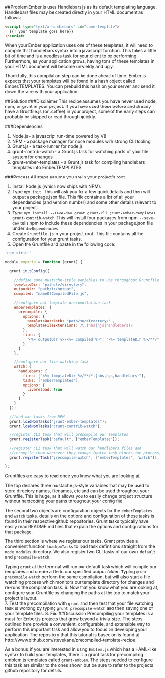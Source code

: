 ##Problem
Ember.js uses Handlebars.js as its default templating language.  Handlebars files may be 
created directly in your HTML document as follows:
```html
<script type="text/x-handlebars" id="some-template">
  {{! your template goes here}}
</script>
```
When your Ember application uses one of these templates, it will need to compile that handlebars
syntax into a javascript function.  This takes a little bit of time and is a needless task for your
client to be performing.  Furthermore, as your application grows, having tons of these templates in
your HTML document will become unwieldy and ugly.


Thankfully, this compilation step can be done ahead of time.  Ember.js expects that your templates
will be found in a hash object called Ember.TEMPLATES.  You can prebuild this hash on your server
and send it down the wire with your application.

##Solution
###Disclaimer
This recipe assumes you have never used node, npm, or grunt in your project.  If you have used 
these before and already have a Gruntfile.js (or .coffee) in your project, some of the early 
steps can probably be skipped or read through quickly.

###Dependencies
1. Node.js - a javascript run-time powered by V8
2. NPM - a package manager for node modules with strong CLI tooling
3. Grunt.js - a task-runner for node.js
4. grunt-contrib-watch - a Grunt.js task for watching parts of your file system for changes
5. grunt-ember-templates - a Grunt.js task for compiling handlebars templates into Ember.TEMPLATES

###Process
All steps assume you are in your project's root.


1. Install Node.js (which now ships with NPM).
2. Type ```npm init```.  This will ask you for a few quick details and then will output a 
package.json file.  This file contains a list of all your dependencies (and version number) and some
other details relevant to your project.
3. Type ```npm install --save-dev grunt grunt-cli grunt-ember-templates grunt-contrib-watch```.  This will install four packages from npm.  ```--save-dev``` tells npm to include these dependencies in
your package.json file under ```devDependencies```
4. Create ```Gruntfile.js``` in your project root.  This file contains all the configuration
for your grunt tasks.  
5. Open the Gruntfile and paste in the following code:


```js
'use strict'

module.exports = function (grunt) {
  
  grunt.initConfig({

    //define some mustache-style variables to use throughout Gruntfile
    templateDir: "path/to/directory",
    outputDir: "path/to/output",
    compiled: "nameOfCompiledFile.js",

    //configure out template precompilation task
    emberTemplates: {
      precompile: {
        options: {
          templateBasePath: "path/to/directory/" ,
          templateFileExtensions: /\.(hbs|hjs|handlebars)/
        },
        files: {
          "<%= outputDir %>/<%= compiled %>": "<%= templateDir %>/**/*.{hbs,hjs,handlebars}"
        }
      }    
    },

    //configure our file watching task
    watch: {
      handlebars: {
        files: ["<%= templateDir %>/**/*.{hbs,hjs,handlebars}"],
        tasks: ["emberTemplates"],
        options: {
          livereload: true 
        }
      } 
    }
  });

  //load our tasks from NPM
  grunt.loadNpmTasks("grunt-ember-templates");
  grunt.loadNpmTasks("grunt-contrib-watch");

  //register CLI task that will precompile our templates
  grunt.registerTask("default", ["emberTemplates"]);

  //register CLI task that will watch our handlebars files and 
  //recompile them whenever they change (watch task blocks the process)
  grunt.registerTask("precompile-watch", ["emberTemplates", "watch"]);

};
```
Gruntfiles are easy to read once you know what you are looking at.


The top declares three 
mustache.js-style variables that may be used to store directory names, filenames, etc and can
be used throughout your Gruntfile.  This is huge, as it allows you to easily change project structure
without hardcoding your paths throughout your config file.


The second two objects are configuration objects for the ```emberTemplates``` and ```watch``` tasks.
details on the options and configuration of these tasks is found in their respective github
repositories.  Grunt tasks typically have easily read README.md files that explain the options 
and configurations for that package.


The third section is where we register our tasks.  Grunt provides a convenient function 
```loadNpmTasks``` to load task definitions straight from the ```node_modules``` directory.
We also register two CLI tasks of our own, ```default``` and ```precompile-watch```.


Typing ```grunt``` at the terminal will run our default task which will compile our templates and
create a file in our specified output folder.  Typing ```grunt precompile-watch``` perform
the same compilation, but will also start a file watching process which monitors our template
directory for changes and re-runs the compilation task.
6. Now that you know what you are looking at, configure your Gruntfile by changing the paths 
at the top to match your project's layout.  
7. Test the precompilation with ```grunt``` and then test that your file watching task is working
by typing ```grunt precompile-watch``` and then saving one of your template files.
8. Fin.
##Discussion
Precompiling your templates is a must for Ember.js projects that grow beyond a trivial size.
The steps outlined here provide a convenient, configurable, and extensible way to perform this
important task and allow you to focus on developing your application.  The repository that this
tutorial is based on is found at http://www.github.com/stevekane/precompiled-template-recipe.


As a bonus, if you are interested in using ```Emblem.js``` which has a HAML-like syntax to 
build your templates, there is a grunt task for precompiling emblem.js templates called 
```grunt-emblem```.  The steps needed to configure this task are similar to the ones shown
but be sure to refer to the projects github repository for details.
